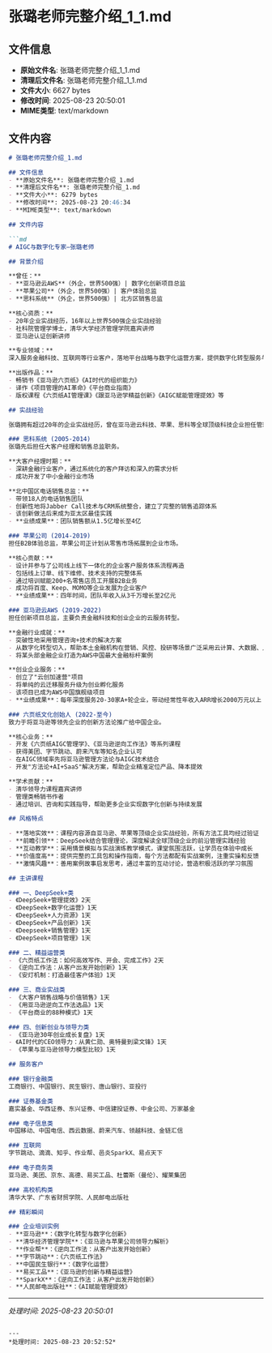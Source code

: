 # 张璐老师完整介绍_1_1.md

## 文件信息
- **原始文件名**: 张璐老师完整介绍_1_1.md
- **清理后文件名**: 张璐老师完整介绍_1_1.md
- **文件大小**: 6627 bytes
- **修改时间**: 2025-08-23 20:50:01
- **MIME类型**: text/markdown

## 文件内容

```md
# 张璐老师完整介绍_1.md

## 文件信息
- **原始文件名**: 张璐老师完整介绍_1.md
- **清理后文件名**: 张璐老师完整介绍_1.md
- **文件大小**: 6279 bytes
- **修改时间**: 2025-08-23 20:46:34
- **MIME类型**: text/markdown

## 文件内容

```md
# AIGC与数字化专家—张璐老师

## 背景介绍

**曾任：**
- **亚马逊云AWS**（外企，世界500强）| 数字化创新项目总监
- **苹果公司**（外企，世界500强）| 客户体验总监  
- **思科系统**（外企，世界500强）| 北方区销售总监

**核心资质：**
- 20年企业实战经历，16年以上世界500强企业实战经验
- 社科院管理学博士，清华大学经济管理学院嘉宾讲师
- 亚马逊认证创新讲师

**专业领域：**
深入服务金融科技、互联网等行业客户，落地平台战略与数字化运营方案，提供数字化转型服务与AIGC场景落地

**出版作品：**
- 畅销书《亚马逊六页纸》《AI时代的组织能力》
- 译作《项目管理的AI革命》《平台商业指南》
- 版权课程《六页纸AI管理课》《跟亚马逊学精益创新》《AIGC赋能管理提效》等

## 实战经验

张璐拥有超过20年的企业实战经历，曾在亚马逊云科技、苹果、思科等全球顶级科技企业担任管理要职，专注AIGC与数字化转型，在数字化运营、AIGC落地、组织效能提升等方面具有深厚造诣，致力于将先进企业的管理理念推广给更多中国企业。

### 思科系统 (2005-2014)
张璐先后担任大客户经理和销售总监职务。

**大客户经理时期：**
- 深耕金融行业客户，通过系统化的客户拜访和深入的需求分析
- 成功开发了中小金融行业市场

**北中国区电话销售总监：**
- 带领18人的电话销售团队
- 创新性地将Jabber Call技术与CRM系统整合，建立了完整的销售追踪体系
- 该创新做法后来成为亚太区最佳实践
- **业绩成果**：团队销售额从1.5亿增长至4亿

### 苹果公司 (2014-2019)
担任B2B体验总监，苹果公司正计划从零售市场拓展到企业市场。

**核心贡献：**
- 设计并参与了公司线上线下一体化的企业客户服务体系流程再造
- 包括线上订单、线下维修、技术支持的完整体系
- 通过培训赋能200+名零售店员工开展B2B业务
- 成功将百度、Keep、MOMO等企业发展为企业客户
- **业绩成果**：四年时间，团队年收入从3千万增长至2亿元

### 亚马逊云AWS (2019-2022)
担任创新项目总监，主要负责金融科技和创业企业的云服务转型。

**金融行业成就：**
- 突破性地采用管理咨询+技术的解决方案
- 从数字化转型切入，帮助本土金融机构在营销、风控、投研等场景广泛采用云计算、大数据、人工智能
- 将某头部金融企业打造为AWS中国最大金融标杆案例

**创业企业服务：**
- 创立了"云创加速营"项目
- 将单纯的云迁移服务升级为创业孵化服务
- 该项目已成为AWS中国旗舰级项目
- **业绩成果**：每年深度服务20-30家A+轮企业，带动经常性年收入ARR增长2000万元以上

### 六页纸文化创始人 (2022-至今)
致力于将亚马逊等领先企业的创新方法论推广给中国企业。

**核心业务：**
- 开发《六页纸AIGC管理学》、《亚马逊逆向工作法》等系列课程
- 获得美团、字节跳动、蔚来汽车等知名企业认可
- 在AIGC领域率先将亚马逊管理方法论与AIGC技术结合
- 开发"方法论+AI+SaaS"解决方案，帮助企业精准定位产品、降本提效

**学术贡献：**
- 清华领导力课程嘉宾讲师
- 管理类畅销书作者
- 通过培训、咨询和实践指导，帮助更多企业实现数字化创新与持续发展

## 风格特点

- **落地实效**：课程内容源自亚马逊、苹果等顶级企业实战经验，所有方法工具均经过验证
- **前瞻引领**：DeepSeek结合管理理论，深度解读全球顶级企业的前沿管理实践经验
- **互动教学**：采用情景模拟与实战演练教学模式，课堂氛围活跃，让学员在体验中成长
- **价值度高**：提供完整的工具包和操作指南，每个方法都配有实战案例，注重实操和反馈
- **激情风趣**：善用案例故事启发思考，通过丰富的互动讨论，营造积极活跃的学习氛围

## 主讲课程

### 一、DeepSeek+类
- 《DeepSeek+管理提效》2天
- 《DeepSeek+数字化运营》1天
- 《DeepSeek+人力资源》1天
- 《DeepSeek+产品创新》1天
- 《Deepseek+销售管理》1天
- 《DeepSeek+项目管理》1天

### 二、精益运营类
- 《六页纸工作法：如何高效写作、开会、完成工作》2天
- 《逆向工作法：从客户出发开始创新》1天
- 《安灯机制：打造最佳客户体验》1天

### 三、商业实战类
- 《大客户销售战略与价值销售》1天
- 《用亚马逊逆向工作法选品》1天
- 《平台商业的88种模式》1天

### 四、创新创业与领导力类
- 《亚马逊30年创业成长复盘》1天
- 《AI时代的CEO领导力：从黄仁勋、奥特曼到梁文锋》1天
- 《苹果与亚马逊领导力模型比较》1天

## 服务客户

### 银行金融类
工商银行、中国银行、民生银行、唐山银行、亚投行

### 证券基金类
嘉实基金、华西证券、东兴证券、中信建投证券、中金公司、万家基金

### 电子信息类
中国移动、中国电信、西云数据、蔚来汽车、领越科技、金链汇信

### 互联网
字节跳动、滴滴、知乎、作业帮、邑炎SparkX、易点天下

### 电子商务类
亚马逊、美团、京东、高德、易买工品、杜蕾斯（曼伦）、耀莱集团

### 高校机构类
清华大学、广东省财贸学院、人民邮电出版社

## 精彩瞬间

### 企业培训实例
- **亚马逊**：《数字化转型与数字化创新》
- **清华经济管理学院**：《亚马逊与苹果公司领导力解析》
- **作业帮**：《逆向工作法：从客户出发开始创新》
- **字节跳动**：《六页纸工作法》
- **中国民生银行**：《数字化运营》
- **易买工品**：《亚马逊的创新与精益运营》
- **SparkX**：《逆向工作法：从客户出发开始创新》
- **人民邮电出版社**：《AI赋能管理提效》
```

---
*处理时间: 2025-08-23 20:50:01*

```

---
*处理时间: 2025-08-23 20:52:52*
